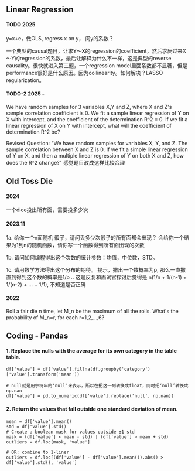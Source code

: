 
## Linear Regression

#### TODO 2025 
y=x+e，做OLS, regress x on y， 问y的系数？


一个典型的causal题目，让求Y～X的regression的coefficient，然后求反过来X～Y的regression的系数，最后让解释为什么不一样，这是典型的reverse causality。很快就进入第三题，一个regression model里面系数都不显著，但是performance很好是什么原因。因为collinearity。如何解决？LASSO regularization。


#### TODO-2 2025 - 
We have random samples for 3 variables X,Y and Z, where X and Z's sample correlation coefficient is 0. We fit a sample linear regression of Y on X with intercept, and the coefficient of the determination R^2 = 0. If we fit a linear regression of X on Y with intercept, what will the coefficient of determination R^2 be?


 
Revised Question: "We have random samples for variables X, Y, and Z. The sample correlation between X and Z is 0. If we fit a simple linear regression of Y on X, and then a multiple linear regression of Y on both X and Z, how does the R^2 change?"
感觉题目改成这样比较合理






## Old Toss Die

#### 2024 
一个dice投出所有面，需要投多少次

#### 2023.11
1a. 给你一个n面随机 骰子，请问丢多少次骰子的所有面都会出现？
会给你一个结果为1到n的随机函数，请你写一个函数得到所有面出现的次数


1b. 请问如何编程得出这个次数的统计参数：均值，中位数，STD。


1c. 请用数学方法得出这个分布的期待。
提示，撒出一个数概率为p, 那么一直撒直到得到这个数的概率是1/p ..
这题反复和面试官探讨后觉得是 n(1/n + 1/(n-1) + 1/(n-2) + ... + 1/1), 不知道是否正确

#### 2022
Roll a fair die n time, let M_n be the maximum of all the rolls. What's the probability of M_n=r, for each r=1,2,...,6?

## Coding - Pandas

#### 1. Replace the nulls with the average for its own category in the table table.

```
df['value'] = df['value'].fillna(df.groupby('category')['value'].transform('mean'))

# null就是用字符串的‘null’来表示，所以在把这一列转换成float，同时把‘null’转换成np.nan
df['value'] = pd.to_numeric(df['value'].replace('null', np.nan))
```

#### 2. Return the values that fall outside one standard deviation of mean.
```
mean = df['value'].mean()
std = df['value'].std()
# Create a boolean mask for values outside ±1 std
mask = (df['value'] < mean - std) | (df['value'] > mean + std)
outliers = df.loc[mask, 'value']

# OR: combine to 1-liner
outliers = df.loc[(df['value'] - df['value'].mean()).abs() > df['value'].std(), 'value']

```




